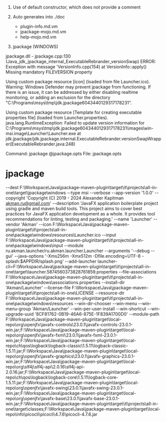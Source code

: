 1) Use of default constructor, which does not provide a comment

2) Auto generates into ./doc 
   - plugin-info.md.vm
   - jpackage-mojo.md.vm
   - help-mojo.md.vm

3) jpackage (WINDOWS)

jpackage.dll - jpackage.cpp:130 (Java_jdk_jpackage_internal_ExecutableRebrander_versionSwap)
ERROR: Exception with message 'VersionInfo.cpp(154) at VersionInfo::apply()
Missing mandatory FILEVERSION property

Using custom package resource [icon] (loaded from file Launcher.ico).
Warning: Windows Defender may prevent jpackage from functioning.
If there is an issue, it can be addressed by either disabling realtime monitoring,
or adding an exclusion for the directory
"C:\Programs\msys\tmp\jdk.jpackage6043440129317178231".

Using custom package resource [Template for creating executable properties file] (loaded from Launcher.properties).
java.lang.RuntimeException: Failed to update version information for
C:\Programs\msys\tmp\jdk.jpackage6043440129317178231\images\win-msi.image\Launcher\Launcher.exe
at jdk.jpackage/jdk.jpackage.internal.ExecutableRebrander.versionSwapWrapper(ExecutableRebrander.java:248)

Command: jpackage @jpackage.opts
File: jpackage.opts

# jpackage
--dest F:\Workspace\Java\jpackage-maven-plugin\target\it\projects\all-in-one\target\jpackage\windows
--type msi
--verbose
--app-version '1.0.0'
--copyright 'Copyright (C) 2019 - 2024 Alexander Kapitman <akman.ru@gmail.com>'
--description 'JavaFX application boilerplate project using gradle and maven build tools. This project aims to cover best practices for JavaFX application development as a whole. It provides tool recommendations for linting, testing and packaging.'
--name 'Launcher'
--vendor 'Akman'
--icon F:\Workspace\Java\jpackage-maven-plugin\target\it\projects\all-in-one\package\windows\resources\Launcher.ico
--input F:\Workspace\Java\jpackage-maven-plugin\target\it\projects\all-in-one\package\windows\input
--module ru.akman.launcher/ru.akman.launcher.Launcher
--arguments '--debug --gui'
--java-options '-Xms256m -Xmx512m -Dfile.encoding=UTF-8 -splash:\$APPDIR/splash.png'
--add-launcher launcher-cli=F:\Workspace\Java\jpackage-maven-plugin\target\it\projects\all-in-one\target\launcher.5874560373828761859.properties
--file-associations F:\Workspace\Java\jpackage-maven-plugin\target\it\projects\all-in-one\package\windows\associations.properties
--install-dir 'Akman/Launcher'
--license-file F:\Workspace\Java\jpackage-maven-plugin\target\it\projects\all-in-one\LICENSE
--resource-dir F:\Workspace\Java\jpackage-maven-plugin\target\it\projects\all-in-one\package\windows\resources
--win-dir-chooser
--win-menu
--win-menu-group 'Akman/Launcher'
--win-per-user-install
--win-shortcut
--win-upgrade-uuid '8CF81762-0B19-46A6-875E-1F839A1700D0'
--module-path F:\Workspace\Java\jpackage-maven-plugin\target\local-repo\org\openjfx\javafx-controls\23.0.1\javafx-controls-23.0.1-win.jar;F:\Workspace\Java\jpackage-maven-plugin\target\local-repo\org\openjfx\javafx-fxml\23.0.1\javafx-fxml-23.0.1-win.jar;F:\Workspace\Java\jpackage-maven-plugin\target\local-repo\ch\qos\logback\logback-classic\1.5.11\logback-classic-1.5.11.jar;F:\Workspace\Java\jpackage-maven-plugin\target\local-repo\org\openjfx\javafx-graphics\23.0.1\javafx-graphics-23.0.1-win.jar;F:\Workspace\Java\jpackage-maven-plugin\target\local-repo\org\slf4j\slf4j-api\2.0.16\slf4j-api-2.0.16.jar;F:\Workspace\Java\jpackage-maven-plugin\target\local-repo\ch\qos\logback\logback-core\1.5.11\logback-core-1.5.11.jar;F:\Workspace\Java\jpackage-maven-plugin\target\local-repo\org\openjfx\javafx-swing\23.0.1\javafx-swing-23.0.1-win.jar;F:\Workspace\Java\jpackage-maven-plugin\target\local-repo\org\openjfx\javafx-base\23.0.1\javafx-base-23.0.1-win.jar;F:\Workspace\Java\jpackage-maven-plugin\target\it\projects\all-in-one\target\classes;F:\Workspace\Java\jpackage-maven-plugin\target\local-repo\info\picocli\picocli\4.7.6\picocli-4.7.6.jar
